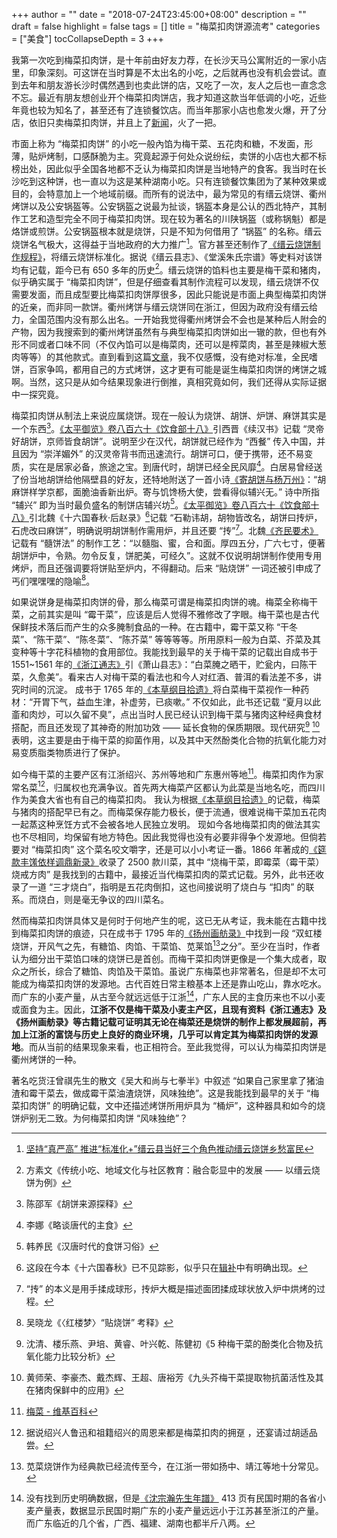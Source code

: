 +++
author = ""
date = "2018-07-24T23:45:00+08:00"
description = ""
draft = false
highlight = false
tags = []
title = "梅菜扣肉饼源流考"
categories = ["美食"]
tocCollapseDepth = 3
+++

我第一次吃到梅菜扣肉饼，是十年前由好友力荐，在长沙天马公寓附近的一家小店里，印象深刻。可这饼在当时算是不太出名的小吃，之后就再也没有机会尝试。直到去年和朋友游长沙时偶然遇到也卖此饼的店，又吃了一次，友人之后也一直念念不忘。最近有朋友想创业开个梅菜扣肉饼店，我才知道这款当年低调的小吃，近些年竟也较为知名了，甚至还有了连锁餐饮店。而当年那家小店也愈发火爆，开了分店，依旧只卖梅菜扣肉饼，并且上了[新闻](https://www.bbc.com/zhongwen/simp/world/2014/06/140606_xijinping_shaojianhua_meatpie)，火了一把。

市面上称为 “梅菜扣肉饼” 的小吃一般內馅为梅干菜、五花肉和糖，不发面，形薄，贴炉烤制，口感酥脆为主。究竟起源于何处众说纷纭，卖饼的小店也大都不标榜出处，因此似乎全国各地都不乏认为梅菜扣肉饼是当地特产的食客。我当时在长沙吃到这种饼，也一直以为这是某种湖南小吃。只有连锁餐饮集团为了某种效果或目的，会特意加上一个地域前缀。而所有的说法中，最为常见的有缙云烧饼、衢州烤饼以及公安锅盔等。公安锅盔之说最为扯谈，锅盔本身是公认的西北特产，其制作工艺和造型完全不同于梅菜扣肉饼。现在较为著名的川陕锅盔（或称锅魁）都是烙饼或煎饼。公安锅盔根本就是烧饼，只是不知为何借用了 “锅盔” 的名称。缙云烧饼名气极大，这得益于当地政府的大力推广[^jinyun]。官方甚至还制作了[《缙云烧饼制作规程》](http://www.360doc.com/content/17/0326/08/33004942_640206958.shtml)，将缙云烧饼标准化。据说《缙云县志》、《堂溪朱氏宗谱》等史料对该饼均有记载，距今已有 650 多年的历史[^fang-su-wen]。缙云烧饼的馅料也主要是梅干菜和猪肉，似乎确实属于 “梅菜扣肉饼”，但是仔细查看其制作流程可以发现，缙云烧饼不仅需要发面，而且成型要比梅菜扣肉饼厚很多，因此只能说是市面上典型梅菜扣肉饼的近亲，而非同一款饼。衢州烤饼与缙云烧饼同在浙江，但因为政府没有缙云给力，全国范围内没有那么出名。一开始我觉得衢州烤饼会不会也是某种后人附会的产物，因为我搜索到的衢州烤饼虽然有与典型梅菜扣肉饼如出一辙的款，但也有外形不同或者口味不同（不仅內馅可以是梅菜肉，还可以是榨菜肉，甚至是辣椒大葱肉等等）的其他款式。直到看到这篇[文章](https://travel.ifeng.com/a/20160603/41618007_0.shtml)，我不仅感慨，没有绝对标准，全民嗜饼，百家争鸣，都用自己的方式烤饼，这才更有可能是诞生梅菜扣肉饼的烤饼之城啊。当然，这只是从如今结果现象进行倒推，真相究竟如何，我们还得从实际证据中一探究竟。

[^jinyun]: [坚持“真严高” 推进“标准化+”缙云县当好三个角色推动缙云烧饼乡愁富民](http://www.jinyun.gov.cn/zfzx/qydt/201706/t20170616_2144447.html)
[^fang-su-wen]: 方素文《传统小吃、地域文化与社区教育：融合彰显中的发展 —— 以缙云烧饼为例》

梅菜扣肉饼从制法上来说应属烧饼。现在一般认为烧饼、胡饼、炉饼、麻饼其实是一个东西[^chen-shao-jun]。[《太平御览》卷八百六十《饮食部十八》](https://zh.wikisource.org/wiki/太平御覽/0860#餅)引西晋《续汉书》记载 “灵帝好胡饼，京师皆食胡饼”。说明至少在汉代，胡饼就已经作为 “西餐” 传入中国，并且因为 “崇洋媚外” 的汉灵帝背书而迅速流行。胡饼可口，便于携带，还不易变质，实在是居家必备，旅途之宝。到唐代时，胡饼已经全民风靡[^li-na]。白居易曾经送了份当地胡饼给他隔壁县的好友，还特地附送了一首小诗[《寄胡饼与杨万州》](https://zh.wikisource.org/wiki/寄胡餅與楊萬州)：“胡麻饼样学京都，面脆油香新出炉。寄与饥馋杨大使，尝看得似辅兴无。” 诗中所指 “辅兴” 即为当时最负盛名的制饼店辅兴坊[^han-yang-min]。[《太平御览》卷八百六十《饮食部十八》](https://zh.wikisource.org/wiki/太平御覽/0860#餅)引北魏《十六国春秋·后赵录》[^zhaolu]记载 “石勒讳胡，胡物皆改名，胡饼曰抟炉，石虎改曰麻饼”，明确说明胡饼制作需用炉，并且还要 “抟”[^zhuan]。北魏[《齐民要术》](https://zh.wikisource.org/wiki/齊民要術/卷第九#餅法第八十二)记载有 “髓饼法” 的制作工艺：“以髓脂、蜜，合和面。厚四五分，广六七寸，便著胡饼炉中，令熟。勿令反复，饼肥美，可经久”。这就不仅说明胡饼制作使用专用烤炉，而且还强调要将饼贴至炉内，不得翻动。后来 “贴烧饼” 一词还被引申成了丐们嘿嘿嘿的隐喻[^wu-xiao-long]。

[^chen-shao-jun]: 陈邵军《胡饼来源探释》
[^li-na]: 李娜《略谈唐代的主食》
[^han-yang-min]: 韩养民《汉唐时代的食饼习俗》
[^zhaolu]: 这段在今本《十六国春秋》已不见踪影，似乎只在[辑补](https://ctext.org/wiki.pl?if=gb&chapter=607299&remap=gb#后赵录三)中有明确出现。
[^zhuan]: “抟” 的本义是用手揉成球形，抟炉大概是描述面团揉成球状放入炉中烘烤的过程[^yan-yan]。
[^yan-yan]: 闫艳《释“烧饼”兼及“胡饼”与“馕”》
[^wu-xiao-long]: 吴晓龙《〈红楼梦〉“贴烧饼” 考释》

如果说饼身是梅菜扣肉饼的骨，那么梅菜可谓是梅菜扣肉饼的魂。梅菜全称梅干菜，之前其实是叫 “霉干菜”，应该是后人觉得不雅修改了字眼。梅干菜也是古代保鲜技术落后而产生的众多腌制食品的一种。在古籍中，霉干菜又称 “干冬菜”、“陈干菜”、“陈冬菜”、“陈芥菜” 等等等等。所用原料一般为白菜、芥菜及其变种等十字花科植物的食用部位。我能找到最早的关于梅干菜的记载出自成书于 1551~1561 年的[《浙江通志》](http://www.daizhige.org/史藏/地理/浙江通志-272.html)引《萧山县志》：“白菜腌之晒干，贮瓮内，曰陈干菜，久愈美”。看来古人对梅干菜的看法也和今人对红酒、普洱的看法差不多，讲究时间的沉淀。
成书于 1765 年的[《本草纲目拾遗》](http://www.daizhige.org/医藏/本草纲目拾遗-38.html)将白菜梅干菜视作一种药材：“开胃下气，益血生津，补虚劳，已痰嗽。” 不仅如此，此书还记载 “夏月以此齑和肉炒，可以久留不臭”，点出当时人民已经认识到梅干菜与猪肉这种经典食材搭配，而且还发现了其神奇的附加功效 —— 延长食物的保质期限。现代研究[^shen] [^huang]表明，这主要是由于梅干菜的抑菌作用，以及其中天然酚类化合物的抗氧化能力对易变质脂类物质进行了保护。

[^shen]: 沈清、楼乐燕、尹培、黄睿、叶兴乾、陈健初《5 种梅干菜的酚类化合物及抗氧化能力比较分析》
[^huang]: 黄师荣、李豪杰、戴杰辉、王超、唐裕芳《九头芥梅干菜提取物抗菌活性及其在猪肉保鲜中的应用》

如今梅干菜的主要产区有江浙绍兴、苏州等地和广东惠州等地[^meicai]。梅菜扣肉作为家常名菜[^lu-xun]，归属权也充满争议。首先两大梅菜产区都认为此菜是当地名吃，而四川作为美食大省也有自己的梅菜扣肉。
我认为根据[《本草纲目拾遗》](http://www.daizhige.org/医藏/本草纲目拾遗-38.html)的记载，梅菜与猪肉的搭配早已有之。而梅菜保存能力极长，便于流通，很难说梅干菜加五花肉一起蒸这种烹饪方式不会被各地人民独立发明。
现如今各地梅菜扣肉的做法其实也不尽相同，均保留有地方特色。因此我觉得也没有必要非得争个发源地。但倘若要对 “梅菜扣肉” 这个菜名咬文嚼字，还是可以小小考证一番。1866 年著成的[《筵款丰馐依样调鼎新录》](https://zh.wikisource.org/wiki/筵款豐饈依祥調鼎新錄/下册#依样调鼎)收录了 2500 款川菜，其中 “烧梅干菜，即霉菜（霉干菜）烧戒方肉” 是我找到的古籍中，最接近当代梅菜扣肉的菜式记载。另外，此书还收录了一道 “三才烧白”，指明是五花肉倒扣，这也间接说明了烧白与 “扣肉” 的联系。而烧白，则是毫无争议的四川菜名。

[^meicai]: [梅菜 - 维基百科](https://zh.wikipedia.org/wiki/%E6%A2%85%E8%8F%9C)
[^lu-xun]: 据说绍兴人鲁迅和祖籍绍兴的周恩来都是梅菜扣肉的拥趸[^ermao] [^yiwanqingzhou]，还宴请过胡适品尝。
[^ermao]: [鲁迅书案上那碟梅菜扣肉：找回童年的味蕾记忆](http://history.people.com.cn/GB/198593/14669756.html)
[^yiwanqingzhou]: [老绍兴念念不忘的那一口梅干菜扣肉](http://edu.sina.com.cn/zl/eat/blog/2013-12-05/1038438/1658067891/62d41bb30101d63o.shtml)


然而梅菜扣肉饼具体又是何时于何地产生的呢，这已无从考证，我未能在古籍中找到梅菜扣肉饼的痕迹，只在成书于 1795 年的[《扬州画舫录》](https://zh.wikisource.org/wiki/揚州畫舫錄#草河錄_〈上〉)中找到一段 “双虹楼烧饼，开风气之先，有糖馅、肉馅、干菜馅、苋莱馅[^xiancai]之分”。至少在当时，作者认为细分出干菜馅口味的烧饼已是首创。而梅干菜扣肉饼更像是一个集大成者，取众之所长，综合了糖馅、肉馅及干菜馅。虽说广东梅菜也非常著名，但是却不太可能成为梅菜扣肉饼的发源地。古代百姓日常主粮基本上还是靠山吃山，靠水吃水。而广东的小麦产量，从古至今就远远低于江浙[^wheat]，广东人民的主食历来也不以小麦或面食为主。因此，**江浙不仅是梅干菜及小麦主产区，且现有资料《浙江通志》及《扬州画舫录》等古籍记载可证明其无论在梅菜还是烧饼的制作上都发展超前，再加上江浙的富饶与历史上良好的商业环境，几乎可以肯定其为梅菜扣肉饼的发源地**。而从当前的结果现象来看，也正相符合。至此我觉得，可以认为梅菜扣肉饼是衢州烤饼的一种。

著名吃货汪曾祺先生的散文《吴大和尚与七拳半》中叙述 “如果自己家里拿了猪油渣和霉干菜去，做成霉干菜油渣烧饼，风味独绝”。这是我能找到最早的关于 “梅菜扣肉饼” 的明确记载，文中还描述烤饼所用炉具为 “桶炉”，这种器具和如今的烧饼炉别无二致。为何梅菜扣肉饼 “风味独绝”？

[^xiancai]: 苋菜烧饼作为经典款已经流传至今，在江浙一带如扬中、靖江等地十分常见。
[^wheat]: 没有找到历史明确数据，但是[《沈宗瀚先生年譜》](https://books.google.co.jp/books?id=RneRDQAAQBAJ&pg=PA406&lpg=PA406&dq=%E5%B9%BF%E4%B8%9C+%E5%B0%8F%E9%BA%A6+%E6%B0%B4%E7%A8%BB&source=bl&ots=A_2dc74n77&sig=XxkfxEdYQwi3OO3oNamPAssGKKU&hl=zh-CN&sa=X&ved=2ahUKEwjU-enljffdAhULXbwKHfXQBok4FBDoATABegQICBAB#v=onepage&q=%E5%B9%BF%E4%B8%9C%20%E5%B0%8F%E9%BA%A6%20%E6%B0%B4%E7%A8%BB&f=false) 413 页有民国时期的各省小麦产量表，数据显示民国时期广东的小麦产量远远小于江苏甚至浙江的产量。而广东临近的几个省，广西、福建、湖南也都半斤八两。




